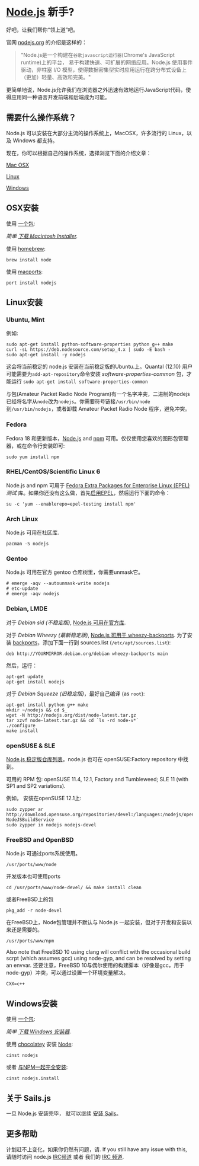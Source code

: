# [Node.js](https://soundcloud.com/marak/marak-the-node-js-rap) 新手?
好吧，让我们帮你“领上道”吧。

官网 [nodejs.org](http://nodejs.org) 的介绍是这样的：
> "Node.js是一个构建在`谷歌javascript运行器`(Chrome's JavaScript runtime)上的平台， 易于构建快速、可扩展的网络应用。Node.js 使用事件驱动，非柱塞 I/O 模型，使得数据密集型实时应用运行在跨分布式设备上（更加）轻量、高效和完美。"

更简单地说，Node.js允许我们在浏览器之外迅速有效地运行JavaScript代码，使得应用同一种语言开发前端和后端成为可能。

## 需要什么操作系统？

Node.js 可以安装在大部分主流的操作系统上，MacOSX，许多流行的 Linux，以及 Windows 都支持。

现在，你可以根据自己的操作系统，选择浏览下面的介绍文章：

 [Mac OSX](http://sailsjs.org/get-started#?install-on-osx)

[Linux](http://sailsjs.org/get-started#?install-on-linux)

 [Windows](http://sailsjs.org/get-started#?install-on-windows)

<h2>
<a id="install-on-osx" name="/getStarted?q=--install-on-osx-" class="anchor" href="http://sailsjs.org/getStarted?q=--install-on-osx-"><span class="mini-icon mini-icon-link"></span></a>
OSX安装
</h2>

使用 [一个包](http://nodejs.org/download/):

_简单 [下载 Macintosh Installer](http://nodejs.org/download/)._

使用 [homebrew](https://github.com/mxcl/homebrew):

    brew install node

使用 [macports](http://www.macports.org/):

    port install nodejs

<h2>
<a id="install-on-linux" name="/getStarted?q=--install-on-linux-" class="anchor" href="http://sailsjs.org/getStarted?--install-on-linux-"><span class="mini-icon mini-icon-link"></span></a>
Linux安装
</h2>

### Ubuntu, Mint

例如:

    sudo apt-get install python-software-properties python g++ make
    curl -sL https://deb.nodesource.com/setup_4.x | sudo -E bash -
    sudo apt-get install -y nodejs

这会将当前稳定的 node.js 安装在当前稳定版的Ubuntu.上。Quantal (12.10) 用户可能需要为`add-apt-repository`命令安装 *software-properties-common* 包，才能运行 `sudo apt-get install software-properties-common`

与包(Amateur Packet Radio Node Program)有一个名字冲突，二进制的nodejs已经将名字从`node`改为`nodejs`。你需要符号链接`/usr/bin/node` 到`/usr/bin/nodejs`，或者卸载 Amateur Packet Radio Node 程序，避免冲突。

### Fedora

Fedora 18 和更新版本，[Node.js](https://apps.fedoraproject.org/packages/nodejs) and [npm](https://apps.fedoraproject.org/packages/npm) 可用。仅仅使用您喜欢的图形包管理器，或在命令行安装即可:

    sudo yum install npm

### RHEL/CentOS/Scientific Linux 6

Node.js and npm 可用于 [Fedora Extra Packages for Enterprise Linux (EPEL)](https://fedoraproject.org/wiki/EPEL) _测试_ 库。如果你还没有这么做，首先[启用EPEL](https://fedoraproject.org/wiki/EPEL#How_can_I_use_these_extra_packages.3F)，然后运行下面的命令：

    su -c 'yum --enablerepo=epel-testing install npm'

### Arch Linux
Node.js 可用在社区库.

    pacman -S nodejs

### Gentoo
Node.js 可用在官方 gentoo 仓库树里，你需要unmask它。

    # emerge -aqv --autounmask-write nodejs
    # etc-update
    # emerge -aqv nodejs

### Debian, LMDE

对于 *Debian sid (不稳定版)*, [Node.js 可用在官方库](http://packages.debian.org/search?searchon=names&keywords=nodejs).

对于 *Debian Wheezy (最新稳定版)*, [Node.js 可用于 wheezy-backports](http://packages.debian.org/wheezy-backports/nodejs). 为了安装 [backports](http://backports.debian.org/Instructions/)，添加下面一行到 sources.list (`/etc/apt/sources.list`):

    deb http://YOURMIRROR.debian.org/debian wheezy-backports main

然后，运行：

    apt-get update
    apt-get install nodejs

对于 *Debian Squeeze (旧稳定版)*，最好自己编译 (as `root`):

    apt-get install python g++ make
    mkdir ~/nodejs && cd $_
    wget -N http://nodejs.org/dist/node-latest.tar.gz
    tar xzvf node-latest.tar.gz && cd `ls -rd node-v*`
    ./configure
    make install

### openSUSE & SLE
[Node.js 稳定版仓库列表](https://build.opensuse.org/package/show?package=nodejs&project=devel%3Alanguages%3Anodejs)。node.js 也可在 openSUSE:Factory repository 中找到。

可用的 RPM 包: openSUSE 11.4, 12.1, Factory and Tumbleweed; SLE 11 (with SP1 and SP2 variations).

例如， 安装在openSUSE 12.1上:

    sudo zypper ar http://download.opensuse.org/repositories/devel:/languages:/nodejs/openSUSE_12.1/ NodeJSBuildService
    sudo zypper in nodejs nodejs-devel

### FreeBSD and OpenBSD
Node.js 可通过ports系统使用。

    /usr/ports/www/node

开发版本也可使用ports

    cd /usr/ports/www/node-devel/ && make install clean

或者FreeBSD上的包

    pkg_add -r node-devel

在FreeBSD上，Node包管理并不默认与 Node.js 一起安装，但对于开发和安装以来还是需要的。

    /usr/ports/www/npm

Also note that FreeBSD 10 using clang will conflict with the occasional build scrpt (which assumes gcc) using node-gyp, and can be resolved by setting an envvar.
还要注意，FreeBSD 10与偶尔使用的构建脚本（好像是gcc，用于node-gyp）冲突，可以通过设置一个环境变量解决。

    CXX=c++

<h2>
<a id="install-on-windows" name="/getStarted?q=--install-on-windows-" class="anchor" href="http://sailsjs.org/getStarted?q=--install-on-windows-"><span class="mini-icon mini-icon-link"></span></a>
Windows安装
</h2>

使用 [一个包](http://nodejs.org/download/):

_简单 [下载 Windows 安装器](http://nodejs.org/download/)._

使用 [chocolatey](http://chocolatey.org) 安装 [Node](http://chocolatey.org/packages/nodejs):

    cinst nodejs

或者 [与NPM一起完全安装](http://chocolatey.org/packages/nodejs.install):

    cinst nodejs.install

## 关于 Sails.js
一旦 Node.js 安装完毕， 就可以继续 [安装 Sails](http://sailsjs.org/get-started#?getting-started-installation)。
 
## 更多帮助
计划赶不上变化，如果你仍然有问题，请. If you still have any issue with this,  请随时访问 node.js  [IRC频道](irc://irc.freenode.net/node.js) 或者 我们的 [IRC 频道](irc://irc.freenode.net/sailsjs).


<docmeta name="displayName" value="New To Node?">
